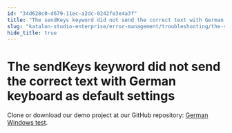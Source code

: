 ```yaml
---
id: "34d628c0-d679-11ec-a2dc-0242fe3e4a3f"
title: "The sendKeys keyword did not send the correct text with German keyboard as default settings"
slug: "katalon-studio-enterprise/error-management/troubleshooting/the-sendkeys-keyword-did-not-send-the-correct-text-with-german-keyboard-as-default-settings"
hide_title: true
---
```


# <a id="troubleshooting-5984" class="anchor_top_offset"/><a id="ariaid-title1" class="anchor_top_offset"/>The sendKeys keyword did not send the correct text with German keyboard as  default settings

<div xmlns="http://www.w3.org/1999/xhtml" className="bodydiv troubleSolution"><section className="section remedy"><div className="li step p"><span className="ph cmd">Clone or download our demo project at our GitHub repository: <a className="xref j-external-link" href="https://github.com/duyluonganh/kat-german-windows-test" target="_blank">German
          Windows test</a>. </span></div></section></div>
